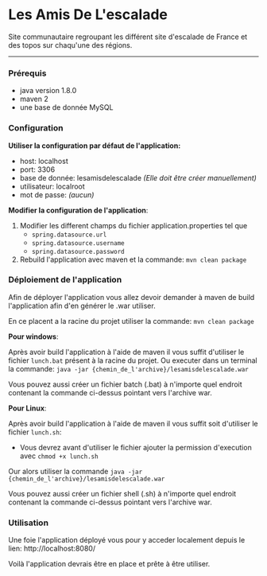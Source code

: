# Les Amis De L'escalade
Site communautaire regroupant les différent site d'escalade de France et des topos sur chaqu'une des régions.
***
### Prérequis ###
+ java version 1.8.0
+ maven 2
+ une base de donnée MySQL
### Configuration ###
**Utiliser la configuration par défaut de l'application:**
* host: localhost
* port: 3306
* base de donnée: lesamisdelescalade *(Elle doit être créer manuellement)*
* utilisateur: localroot
* mot de passe: *(aucun)*

**Modifier la configuration de l'application**:
1. Modifier les different champs du fichier application.properties tel que 
   * `spring.datasource.url`
   * `spring.datasource.username`
   * `spring.datasource.password`
2. Rebuild l'application avec maven et la commande: `mvn clean package`
### Déploiement de l'application ###
Afin de déployer l'application vous allez devoir demander à maven de build l'application afin d'en générer le .war utiliser.

En ce placent a la racine du projet utiliser la commande: `mvn clean package`

**Pour windows**: 

Après avoir build l'application à l'aide de maven il vous suffit d'utiliser le fichier `lunch.bat` présent à la racine du projet. Ou executer dans un terminal la commande: `java -jar {chemin_de_l'archive}/lesamisdelescalade.war`


Vous pouvez aussi créer un fichier batch (.bat) à n'importe quel endroit contenant la commande ci-dessus pointant vers l'archive war.


**Pour Linux**:

Après avoir build l'application à l'aide de maven il vous suffit soit d'utiliser le fichier `lunch.sh`:
* Vous devrez avant d'utiliser le fichier ajouter la permission d'execution avec `chmod +x lunch.sh`


Our alors utiliser la commande `java -jar {chemin_de_l'archive}/lesamisdelescalade.war`


Vous pouvez aussi créer un fichier shell (.sh) à n'importe quel endroit contenant la commande ci-dessus pointant vers l'archive war.

### Utilisation ###
Une foie l'application déployé vous pour y acceder localement depuis le lien: http://localhost:8080/

Voilà l'application devrais être en place et prête à être utiliser.
